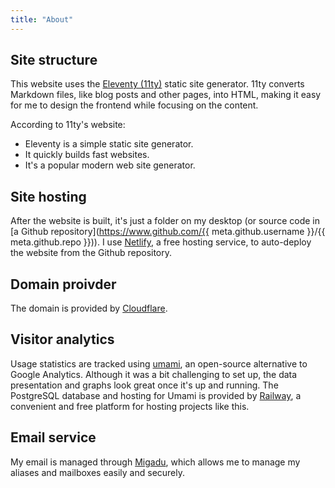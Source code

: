 ```yaml
---
title: "About"
---
```


## Site structure
This website uses the [Eleventy (11ty)](https://www.11ty.dev/) static site generator. 11ty converts Markdown files, like blog posts and other pages, into HTML, making it easy for me to design the frontend while focusing on the content.

According to 11ty's website:
- Eleventy is a simple static site generator.
- It quickly builds fast websites.
- It's a popular modern web site generator.

## Site hosting
After the website is built, it's just a folder on my desktop (or source code in [a Github repository](https://www.github.com/{{ meta.github.username }}/{{ meta.github.repo }})). I use [Netlify](https://www.netlify.com/), a free hosting service, to auto-deploy the website from the Github repository.

## Domain proivder
The domain is provided by [Cloudflare](https://www.cloudflare.com/).

## Visitor analytics
Usage statistics are tracked using [umami](https://umami.is/), an open-source alternative to Google Analytics. Although it was a bit challenging to set up, the data presentation and graphs look great once it's up and running. The PostgreSQL database and hosting for Umami is provided by [Railway](https://railway.app/), a convenient and free platform for hosting projects like this.

## Email service
My email is managed through [Migadu](https://www.migadu.com/), which allows me to manage my aliases and mailboxes easily and securely.